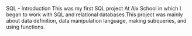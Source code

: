 SQL - Introduction
This was my first SQL project At Alx School in which I began to work with SQL and relational databases.This project was mainly about data definition, data manipulation language, making subqueries, and using functions.
